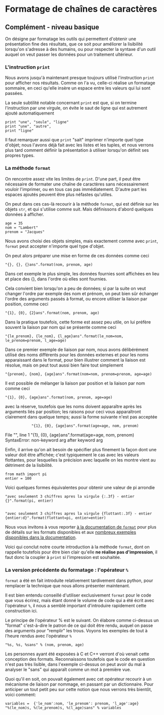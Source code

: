 
# Formatage de chaînes de caractères

## Complément - niveau basique

On désigne par formatage les outils qui permettent d'obtenir une présentation
fine des résultats, que ce soit pour améliorer la lisibilité lorsqu'on s'adresse
à des humains, ou pour respecter la syntaxe d'un outil auquel on veut passer les
données pour un traitement ultérieur.

### L'instruction `print`

Nous avons jusqu'à maintenant presque toujours utilisé l'instruction `print`
pour afficher nos résultats. Comme on l'a vu, celle-ci réalise un formatage
sommaire, en ceci qu'elle insère un espace entre les valeurs qui lui sont
passées.

La seule subtilité notable concernant `print` est que, si on termine
l'instruction par une virgule, on évite le saut de ligne qui est autrement
ajouté automatiquement


    print "une", "seule", "ligne"
    print "une", "autre",
    print "ligne"

Il faut remarquer aussi que `print` "sait" imprimer n'importe quel type d'objet;
nous l'avons déjà fait avec les listes et les tuples, et nous verrons plus tard
comment définir la présentation à utiliser lorsqu'on définit ses propres types.

### La méthode `format`

On rencontre assez vite les limites de `print`. D'une part, il peut être
nécessaire de formater une chaîne de caractères sans nécessairement vouloir
l'imprimer, ou en tous cas pas immédiatement. D'autre part les espaces ajoutés
peuvent être plus néfastes qu'utiles.

On peut dans ces cas-là recourir à la méthode `format`, qui est définie sur les
objets `str`, et qui s'utilise comme suit. Mais définissons d'abord quelques
données à afficher.


    age = 35
    nom = "Lambert"
    prenom = "Jacques"

Nous avons choisi des objets simples, mais exactement comme avec `print`,
`format` peut accepter n'importe quel type d'objet.

On peut alors préparer une mise en forme de ces données comme ceci


    "{}, {}, {}ans".format(nom, prenom, age)

Dans cet exemple le plus simple, les données fournies sont affichées en lieu et
place des {}, dans l'ordre où elles sont fournies.

Cela convient bien lorsqu'on a peu de données; si par la suite on veut changer
l'ordre par exemple des nom et prénom, on peut bien sûr échanger l'ordre des
arguments passés à format, ou encore utiliser la liaison par position, comme
ceci


    "{1}, {0}, {2}ans".format(nom, prenom, age)

Dans la pratique toutefois, cette forme est assez peu utile, on lui préfère
souvent la liaison par nom qui se présente comme ceci


    "{le_prenom}, {le_nom}, {l_age}ans".format(le_nom=nom, le_prenom=prenom, l_age=age)

Dans ce premier exemple de liaison par nom, nous avons délibérément utilisé des
noms différents pour les données externes et pour les noms apparaissant dans le
format, pour bien illustrer comment la liaison est résolue, mais on peut tout
aussi bien faire tout simplement


    "{prenom}, {nom}, {age}ans".format(nom=nom, prenom=prenom, age=age)

Il est possible de mélanger la liaison par position et la liaison par nom comme
ceci


    "{1}, {0}, {age}ans".format(nom, prenom, age=age)

avec la réserve, toutefois que les noms doivent apparaître après les arguments
liés par position; les raisons pour ceci vous apparaîtront clairement dans
quelque temps; aussi la forme suivante n'est pas acceptée

                "{1}, {0}, {age}ans".format(age=age, nom, prenom)

File "<ipython-input-46-9a8e8e541bf2>", line 1
    "{1}, {0}, {age}ans".format(age=age, nom, prenom)
SyntaxError: non-keyword arg after keyword arg
                
Enfin, il arrive qu'on ait besoin de spécifier plus finement la façon dont une
valeur doit être affichée; c'est typiquement le cas avec les valeurs flottantes,
pour lesquelles la précision avec laquelle on les montre vient au détriment de
la lisibilité.


    from math import pi
    entier = 100

Voici quelques formes équivalentes pour obtenir une valeur de pi arrondie


    "avec seulement 3 chiffres apres la virgule {:.3f} - entier {}".format(pi, entier)


    "avec seulement 3 chiffres apres la virgule {flottant:.3f} - entier {entier:d}".format(flottant=pi, entier=entier)

Nous vous invitons à vous reporter [à la documentation de
`format`](https://docs.python.org/2.7/library/string.html#formatstrings) pour
plus de détails sur les formats disponibles et aux [nombreux exemples
disponibles dans la
documentation](https://docs.python.org/2.7/library/string.html#format-examples).

Voici qui conclut notre courte introduction à la méthode `format`, dont on
rappelle toutefois pour être bien clair qu'elle **ne réalise pas d'impression**,
il faut donc la coupler à `print` si l'impression est souhaitée.

### La version précédente du formatage : l'opérateur `%`

`format` a été en fait introduite relativement tardivement dans python, pour
remplacer la technique que nous allons présenter maintenant.

Il est bien entendu conseillé d'utiliser exclusivement `format` pour le code que
vous écrirez, mais étant donné le volume de code qui a été écrit avec
l'opérateur `%`, il nous a semblé important d'introduire rapidement cette
construction ici.

Le principe de l'opérateur % est le suivant. On élabore comme ci-dessus un
"format" c'est-à-dire le patron de ce qui doit être rendu, auquel on passe des
arguments pour "remplir" les trous. Voyons les exemples de tout à l'heure rendus
avec l'opérateur `%`


    "%s, %s, %sans" % (nom, prenom, age)

Les personnes ayant été exposées à C et C++ verront d'où venait cette conception
des formats. Reconnaissons toutefois que le code en question n'est pas très
lisible, dans l'exemple ci-dessus on peut avoir du mal à analyser le "sans" qui
apparaît comme un mot à première vue.

Quoi qu'il en soit, on pouvait également avec cet opérateur recourir à un
mécanisme de liaison par nommage, en passant par un dictionnaire. Pour anticiper
un tout petit peu sur cette notion que nous verrons très bientôt, voici comment:


    variables =  {'le_nom':nom, 'le_prenom': prenom, 'l_age':age}
    "%(le_nom)s, %(le_prenom)s, %(l_age)sans" % variables
